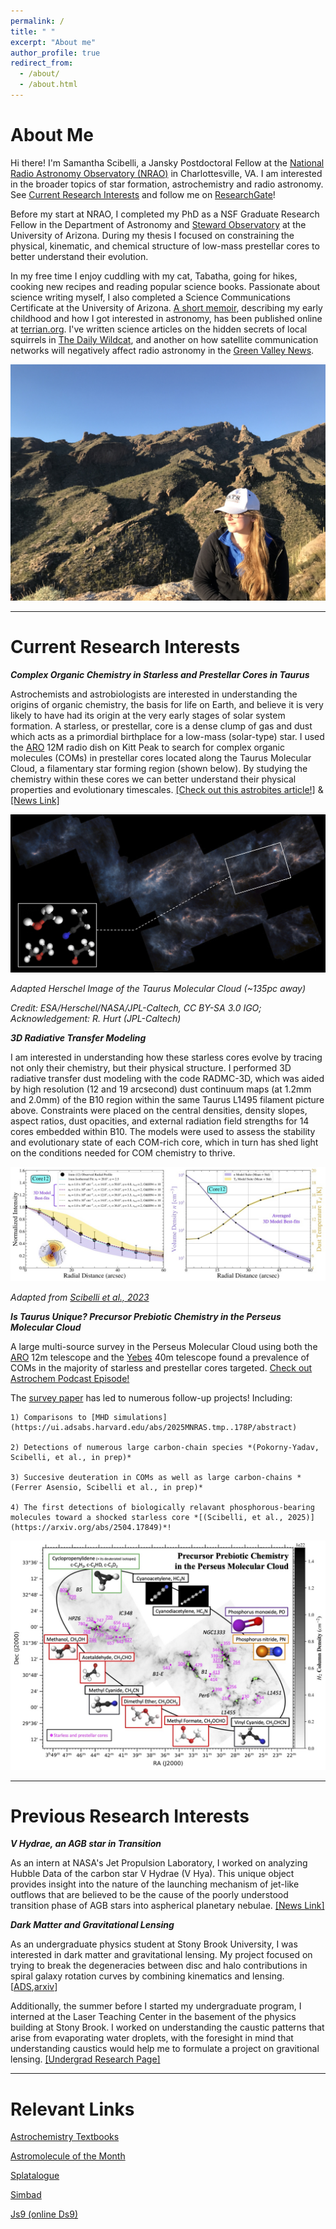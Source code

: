 ```yaml
---
permalink: /
title: " "
excerpt: "About me"
author_profile: true
redirect_from: 
  - /about/
  - /about.html
---
```


About Me
======

Hi there! I'm Samantha Scibelli, a Jansky Postdoctoral Fellow at the [National Radio Astronomy Observatory (NRAO)](https://public.nrao.edu) in Charlottesville, VA. I am interested in the broader topics of star formation, astrochemistry and radio astronomy. See [Current Research Interests](#current-research-interests) and follow me on [ResearchGate](https://www.researchgate.net/profile/Samantha-Scibelli-2)!

Before my start at NRAO, I completed my PhD as a NSF Graduate Research Fellow in the Department of Astronomy and [Steward Observatory](https://www.as.arizona.edu/) at the University of Arizona. During my thesis I focused on constraining the physical, kinematic, and chemical structure of low-mass prestellar cores to better understand their evolution. 

In my free time I enjoy cuddling with my cat, Tabatha, going for hikes, cooking new recipes and reading popular science books. Passionate about science writing myself, I also completed a Science Communications Certificate at the University of Arizona. [A short memoir](https://www.terrain.org/2020/science-stories/a-witch-to-the-stars/), describing my early childhood and how I got interested in astronomy, has been published online at [terrian.org](https://www.terrain.org/). I've written science articles on the hidden secrets of local squirrels in [The Daily Wildcat](https://www.wildcat.arizona.edu/article/2020/12/sc-squirrel-graduate?fbclid=IwAR0FxdXDpPEO1BSMkoRu7liYYbnPFCv7BQN3ONdx_y5F-MX8aZrEZd0vKLg), and another on how satellite communication networks will negatively affect radio astronomy in the [Green Valley News](https://www.gvnews.com/news/scientists-too-many-satellites-will-hurt-research/article_1e67426e-3b4c-11eb-93ad-d31d0c5c00f4.html). 

<!---
I have also been featured in the [1MWIS campaign](http://www.1mwis.com/profiles/samantha-scibelli), which aims to collect profiles of 1 million STEM women to provide visible role models and inspiration the next generation of girls.
-->

![Finger Rock Trail](/images/83D65CA1-7C1C-4501-9586-530ECAF833A5.jpeg)

--------------------------------------------

# Current Research Interests

***Complex Organic Chemistry in Starless and Prestellar Cores in Taurus***

Astrochemists and astrobiologists are interested in understanding the origins of organic chemistry, the basis for life on Earth, and believe it is very likely to have had its origin at the very early stages of solar system formation. A starless, or prestellar, core is a dense clump of gas and dust which acts as a primordial birthplace for a low-mass (solar-type) star. I used the [ARO](http://aro.as.arizona.edu/) 12M radio dish on Kitt Peak to search for complex organic molecules (COMs) in prestellar cores located along the Taurus Molecular Cloud, a filamentary star forming region (shown below). By studying the chemistry within these cores we can better understand their physical properties and evolutionary timescales. [[Check out this astrobites article!]](https://astrobites.org/2020/03/16/coms-in-cores-complex-chemistry-in-dense-cores-in-the-taurus-star-forming-region/) & [[News Link]](https://news.arizona.edu/story/ingredients-life-appear-stellar-nurseries-long-stars-are-born)

![Taurus Molecular Cloud](/images/hersh_mol_image.jpeg)

*Adapted Herschel Image of the Taurus Molecular Cloud (~135pc away)*

*Credit: ESA/Herschel/NASA/JPL-Caltech, CC BY-SA 3.0 IGO; Acknowledgement: R. Hurt (JPL-Caltech)*


***3D Radiative Transfer Modeling***

I am interested in understanding how these starless cores evolve by tracing not only their chemistry, but their physical structure. I performed 3D radiative transfer dust modeling with the code RADMC-3D, which was aided by high resolution (12 and 19 arcsecond) dust continuum maps (at 1.2mm and 2.0mm) of the B10 region within the same Taurus L1495 filament picture above. Constraints were placed on the central densities, density slopes, aspect ratios, dust opacities, and external radiation field strengths for 14 cores embedded within B10. The models were used to assess the stability and evolutionary state of each COM-rich core, which in turn has shed light on the conditions needed for COM chemistry to thrive.

![PandoraModels](/images/forwebsite.jpeg)

*Adapted from [Scibelli et al., 2023](https://ui.adsabs.harvard.edu/abs/2023MNRAS.521.4579S/abstract)*


***Is Taurus Unique? Precursor Prebiotic Chemistry in the Perseus Molecular Cloud***

A large multi-source survey in the Perseus Molecular Cloud using both the [ARO](http://aro.as.arizona.edu/) 12m telescope and the [Yebes](https://rt40m.oan.es) 40m telescope found a prevalence of COMs in the majority of starless and prestellar cores targeted. [Check out Astrochem Podcast Episode!](https://coffee.astrochem.net/episodes/september-2024)


The [survey paper](https://ui.adsabs.harvard.edu/abs/2024MNRAS.533.4104S/abstract) has led to numerous follow-up projects! Including:

    1) Comparisons to [MHD simulations](https://ui.adsabs.harvard.edu/abs/2025MNRAS.tmp..178P/abstract)
   
    2) Detections of numerous large carbon-chain species *(Pokorny-Yadav, Scibelli, et al., in prep)*
   
    3) Succesive deuteration in COMs as well as large carbon-chains *(Ferrer Asensio, Scibelli et al., in prep)*
   
    4) The first detections of biologically relavant phosphorous-bearing molecules toward a shocked starless core *[(Scibelli, et al., 2025)](https://arxiv.org/abs/2504.17849)*!


![PerseusMolecules](/images/pers_survey_fig_forweb_updated.jpeg)


<!--- and 3) follow-up IRAM 30\m observations that confirmed the first detection of the phosphorous molecules PN and PO.
--------------------------------------------
***Prestellar Core IRAS 16293 E*** 
There is 
!
-->

--------------------------------------------

Previous Research Interests
======
***V Hydrae, an AGB star in Transition***

As an intern at NASA's Jet Propulsion Laboratory, I worked on analyzing Hubble Data of the carbon star V Hydrae (V Hya). This unique object provides insight into the nature of the launching mechanism of jet-like outflows that are believed to be the cause of the poorly understood transition phase of AGB stars into aspherical planetary nebulae. [[News Link]](https://www.jpl.nasa.gov/news/news.php?feature=6639)

***Dark Matter and Gravitational Lensing***

As an undergraduate physics student at Stony Brook University, I was interested in dark matter and gravitational lensing.  My project focused on trying to break the degeneracies between disc and halo contributions in spiral galaxy rotation curves by combining kinematics and lensing. [[ADS](https://ui.adsabs.harvard.edu/#abs/2018arXiv181106556S/abstract),[arxiv](https://arxiv.org/abs/1811.06556)]

Additionally, the summer before I started my undergraduate program, I interned at the Laser Teaching Center in the basement of the physics building at Stony Brook. I worked on understanding the caustic patterns that arise from evaporating water droplets, with the foresight in mind that understanding caustics would help me to formulate a project on gravitional lensing. [[Undergrad Research Page]](https://www.stonybrook.edu/laser/_samantha/index.html)

--------------------------------------------

Relevant Links
======

[Astrochemistry Textbooks](https://www.astrochymist.org/astrochymist_texts.html)

[Astromolecule of the Month](http://www.astrochymist.org/AMOTM/)

[Splatalogue](https://splatalogue.online/#/home)

[Simbad](http://simbad.cds.unistra.fr/simbad/)

[Js9 (online Ds9)](https://js9.si.edu)

